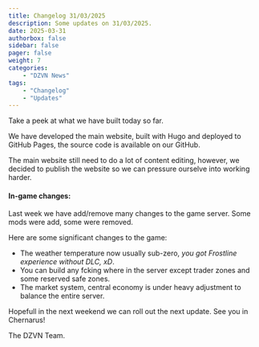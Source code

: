 ```yaml
---
title: Changelog 31/03/2025
description: Some updates on 31/03/2025.
date: 2025-03-31
authorbox: false
sidebar: false
pager: false
weight: 7
categories:
    - "DZVN News"
tags:
    - "Changelog"
    - "Updates"
---
```


Take a peek at what we have built today so far.

<!--more-->

We have developed the main website, built with Hugo and deployed to GitHub Pages, the source code is available on our GitHub.

The main website still need to do a lot of content editing, however, we decided to publish the website so we can pressure ourselve into working harder.

#### In-game changes:

Last week we have add/remove many changes to the game server. Some mods were add, some were removed.

Here are some significant changes to the game:
* The weather temperature now usually sub-zero, *you got Frostline experience without DLC, xD*.
* You can build any fcking where in the server except trader zones and some reserved safe zones.
* The market system, central economy is under heavy adjustment to balance the entire server.

Hopefull in the next weekend we can roll out the next update. See you in Chernarus!

The DZVN Team.
